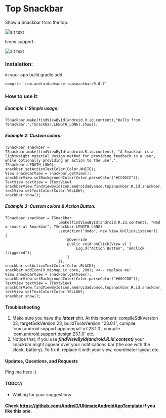 Top Snackbar
==========================

Show a Snackbar from the top.


![alt text](https://raw.githubusercontent.com/AndreiD/TSnackBar/master/app/snackbar.gif "How the app looks 1")

Icons support:

![alt text](https://raw.githubusercontent.com/AndreiD/TSnackBar/master/app/with_icon.jpg "How the app looks 1")


### Instalation:

in your app build.gradle add

~~~~
compile 'com.androidadvance:topsnackbar:0.0.7'
~~~~



### How to use it:


##### Example 1: Simple usage:

~~~~
TSnackbar.make(findViewById(android.R.id.content),"Hello from TSnackBar.",TSnackbar.LENGTH_LONG).show();
~~~~

##### Example 2: Custom colors:

~~~~
TSnackbar snackbar = TSnackbar.make(findViewById(android.R.id.content), "A Snackbar is a lightweight material design method for providing feedback to a user, while optionally providing an action to the user.", TSnackbar.LENGTH_LONG);
snackbar.setActionTextColor(Color.WHITE);
View snackbarView = snackbar.getView();
snackbarView.setBackgroundColor(Color.parseColor("#CC00CC"));
TextView textView = (TextView) snackbarView.findViewById(com.androidadvance.topsnackbar.R.id.snackbar_text);
textView.setTextColor(Color.YELLOW);
snackbar.show();
~~~~

##### Example 3: Custom colors & Action Button:              

~~~~                
TSnackbar snackbar = TSnackbar
                        .make(findViewById(android.R.id.content), "Had a snack at Snackbar", TSnackbar.LENGTH_LONG)
                        .setAction("Undo", new View.OnClickListener() {
                            @Override
                            public void onClick(View v) {
                                Log.d("Action Button", "onClick triggered");
                            }
                        });
snackbar.setActionTextColor(Color.BLACK);
snackbar.addIcon(R.mipmap.ic_core, 200); <<-- replace me!
View snackbarView = snackbar.getView();
snackbarView.setBackgroundColor(Color.parseColor("#00CC00"));
TextView textView = (TextView) snackbarView.findViewById(com.androidadvance.topsnackbar.R.id.snackbar_text);
textView.setTextColor(Color.YELLOW);
snackbar.show();
~~~~

#### Troubleshooting 

1. Make sure you have the ***latest*** shit. At this moment: compileSdkVersion 23, targetSdkVersion 23, buildToolsVersion "23.0.1", compile 'com.android.support:appcompat-v7:23.1.0',   compile 'com.android.support:design:23.1.0' etc.
2. Notice that, if you use ***findViewById(android.R.id.content)*** your snackbar might appear over your notifications bar (the one with the clock, battery). To fix it, replace it with your view, coordinator layout etc.


#### Updates, Questions, and Requests

Ping me here :)


#### TODO://

* Waiting for your suggestions


#### Check https://github.com/AndreiD/UltimateAndroidAppTemplate if you like this one.
